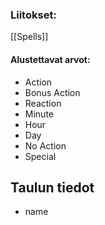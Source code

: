 ### Liitokset:
[[Spells]]

#### Alustettavat arvot:
- Action
- Bonus Action
- Reaction
- Minute
- Hour
- Day
- No Action
- Special

## Taulun tiedot
-	name
